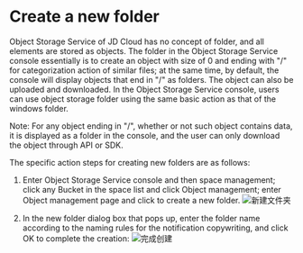 # Create a new folder

Object Storage Service of JD Cloud has no concept of folder, and all elements are stored as objects. The folder in the Object Storage Service console essentially is to create an object with size of 0 and ending with "/" for categorization action of similar files; at the same time, by default, the console will display objects that end in "/" as folders. The object can also be uploaded and downloaded. In the Object Storage Service console, users can use object storage folder using the same basic action as that of the windows folder.

Note: For any object ending in "/", whether or not such object contains data, it is displayed as a folder in the console, and the user can only download the object through API or SDK.

The specific action steps for creating new folders are as follows:

1. Enter Object Storage Service console and then space management; click any Bucket in the space list and click Object management; enter Object management page and click to create a new folder.
![新建文件夹](https://github.com/jdcloudcom/cn/blob/edit/image/Object-Storage-Service/OSS-043.png)

2. In the new folder dialog box that pops up, enter the folder name according to the naming rules for the notification copywriting, and click OK to complete the creation:
![完成创建](https://github.com/jdcloudcom/cn/blob/edit/image/Object-Storage-Service/OSS-044.png)
